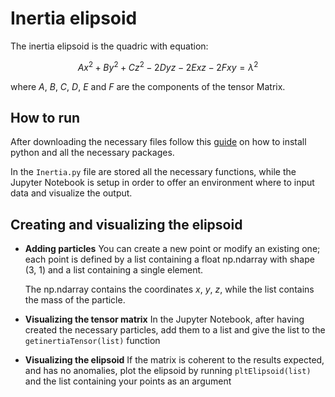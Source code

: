 # **Inertia elipsoid**

The inertia elipsoid is the quadric with equation:

$$ Ax^2 + By^2 + Cz^2 - 2Dyz - 2Exz - 2Fxy = \lambda^2$$

where $A$, $B$, $C$, $D$, $E$ and $F$ are the components of the tensor Matrix.

## How to run

After downloading the necessary files follow this [guide](chessparov/blob/main/python-setup.md) on how to install python and all the necessary packages.

In the ``Inertia.py`` file are stored all the necessary functions, while the Jupyter Notebook is setup in order to offer an environment where to input data and visualize the output.

## Creating and visualizing the elipsoid

- **Adding particles**
  You can create a new point or modify an existing one; each point is defined by a list containing a float np.ndarray with shape (3, 1) and a list containing a single element.

  The np.ndarray contains the coordinates $x$, $y$, $z$, while the list contains the mass of the particle.
- **Visualizing the tensor matrix**
    In the Jupyter Notebook, after having created the necessary particles, add them to a list and give the list to the `getinertiaTensor(list)` function
- **Visualizing the elipsoid**
    If the matrix is coherent to the results expected, and has no anomalies, plot the elipsoid by running
  `pltElipsoid(list)`
  and the list containing your points as an argument
